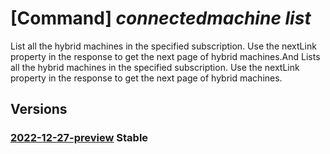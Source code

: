 # [Command] _connectedmachine list_

List all the hybrid machines in the specified subscription. Use the nextLink property in the response to get the next page of hybrid machines.And Lists all the hybrid machines in the specified subscription. Use the nextLink property in the response to get the next page of hybrid machines.

## Versions

### [2022-12-27-preview](/Resources/mgmt-plane/L3N1YnNjcmlwdGlvbnMve30vcHJvdmlkZXJzL21pY3Jvc29mdC5oeWJyaWRjb21wdXRlL21hY2hpbmVz/2022-12-27-preview.xml) **Stable**

<!-- mgmt-plane /subscriptions/{}/providers/microsoft.hybridcompute/machines 2022-12-27-preview -->
<!-- mgmt-plane /subscriptions/{}/resourcegroups/{}/providers/microsoft.hybridcompute/machines 2022-12-27-preview -->
